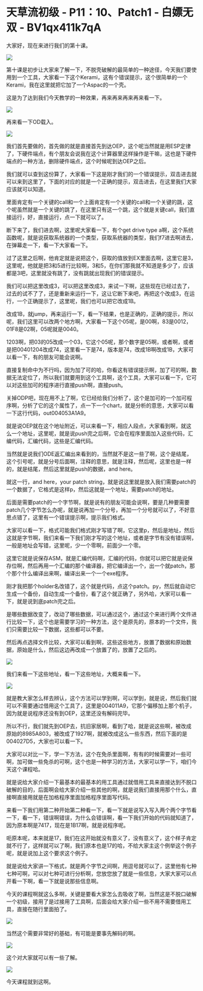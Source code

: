 # 天草流初级 - P11：10、Patch1 - 白嫖无双 - BV1qx411k7qA

大家好，现在来进行我们的第十课。

![](img/88b9b47b9ee7125c7f1318e0440339f3_1.png)

第十课是初步让大家来了解一下，不脱壳破解的最简单的一种途径，今天我们要使用到一个工具，大家看一下这个Kerami，这有个错误提示，这个很简单的一个Kerami，我在这里就把它加了一个Aspac的一个壳。

这是为了达到我们今天教学的一种效果，再来再来再来再来看一下。

![](img/88b9b47b9ee7125c7f1318e0440339f3_3.png)

再来看一下OD载入。

![](img/88b9b47b9ee7125c7f1318e0440339f3_5.png)

我们首先要做的，首先做的就是直接首先到达OEP，这个呢当然就是用ESP定律了，下硬件端点，有个朋友会说我在这个计算器里这样操作是干嘛，这也是下硬件端点的一种方法，删除硬件端点，这个时候呢到达OEP之后。

我们就可以查到这份算了，大家看一下这是刚才我们的一个错误提示，双击进去就可以来到这里了，下面的对应的就是一个正确的提示，双击进去，在这里我们大家应该就可以知道。

里面肯定有一个关键的call和一个上面肯定有一个关键的call和一个关键的跳，这个呢虽然就是一个关键的跳了，在这里只有这一个跳，这个就是关键call，我们直接运行，好，直接运行，点一下就可以了。

断下来了，我们进去啊，这里呢大家看一下，有个get drive type a啊，这个系统函数呢，就是说获取系统器的一个类型，获取系统器的类型，我们f7进去啊进去，在弹幕走一下，看一下大家看一下。

过了这里之后啊，他肯定就是说把这个，获取的值放到EX里面去啊，这里它是3，这里呢，他就是把3和5进行比较啊，3和5，在你们那我就不知道是多少了，应该都是3吧，这里就没有跳了，没有跳就出现我们的错误提示。

我们可以把这里改成3，可以把这里改成3，来试一下啊，这些现在已经过去了，过去的试不了了，还是重新来运行一下，这让它断下来吧，再把这个改成3，在运行，一个正确提示了，这里呢，我们也可以把它改成1B。

改成1B，就jump，再来运行一下，看一下结果，也是正确的，正确的提示，所以呢，我们这里可以改两个地方啊，大家看一下这个05呢，是00啊，83是0012，01F8是02啊，05呢就是0040。

1203啊，把03的05改成一个03，它这个05呢，那个数字是05啊，或者啊，或者是把00401204改成74，这里看一下是74，版本是74，改成1B啊改成1B，大家可以看一下，有的朋友可能会说啊。

直接复制命中为不行吗，因为加了可的哈，你看这有错误提示啊，加了可的啊，数据无法定位了，所以我们就要用到这个工具啊，这个工具，大家可以看一下，它可以对这些加可的程序进行直接push啊，直接push。

关掉ODP吧，现在用不上了啊，它已经给我们分析了，这个是加可的一个加可程序啊，分析了它的这个属性了，点一下一个chart，就是分析的意思，大家可以看一下这行代码，out004053A1A9。

就是说OEP就在这个地址附近，可以来看一下，相应人段点，大家看到啊，就这么一个地址，这里呢，就是说push完之后啊，它会在程序里面加入这些代码，汇编代码，汇编代码，这些是汇编代码。

当然就是说我们ODE返汇编出来看到的，当然就不是这一些了啊，这个是结尾，这个引号呢，就是分号后面啊，注释的意思，就是注释，然后呢，这里也是一样的，就是结尾，然后这里就是push的数据，and here。

就这一行，and here，your patch string，就是说这里就是放入我们需要patch的一个数据了，它格式是这样p，然后这就是一个地址，需要patch的地址。

后面是需要patch的一个字节啊，就是说有的朋友可能会说啊，要是几种要需要patch几个字节怎么办呢，就是说再加一个分号，再加一个分号就可以了，不好意思点错了，这里有一个错误提示啊，提示我们格式。

大家可以看一下，格式可能我们格式刚才写错了啊，它这里p，然后是地址，然后这就是字节啊，我们来看一下我们刚才写的这个地址，或者是字节有没有错误啊，一般是地址会写错，这里呢，少一个零啊，前面少一个零。

这里它就是说保存ASM，就是汇编代码啊，汇编的代码，你就可以把它就是说保存位啊，然后再用一个汇编的那个编译器，把它编译出一个，出一个就patch，那个那个什么编译出来啊，编译出来一个一个exe程序。

刚才我把那个holder名改错了，这个就是代码，点这个patch。py，然后就自动它生成一个备份，自动生成一个备份，看了这个就正确了，另外哈，大家可以看一下，就是说到底patch完之后。

是哪些数据改变了，改动了哪些数据，可以通过这个，通过这个来进行两个文件进行比较一下，这个也是需要学习的一种方法，这个是原先的，原本的一个文件，我们只需要比较一下数据，这些都可以不要。

然后再点选择文件比较，大家可以看到啊，这些这些地方，放置了数据和原始数据，原始是什么，然后这边再改成一个放置了的，放置了之后的。



![](img/88b9b47b9ee7125c7f1318e0440339f3_7.png)

我们来看一下这些地址，看一下这些地址，大概来看一下。

![](img/88b9b47b9ee7125c7f1318e0440339f3_9.png)

就是教大家怎么样去辨认，这个方法可以学到啊，可以学到，就是说，然后我们就可以不需要通过借用这个工具了，这里是004011A9，它那个偏移加上那个机子，因为就是说程序还没有到OEP，这里还没有解码完毕。

所以不行，我们就先到OEP去，抗旧家居啊，看到了哈，就是说这些啊，被改成原始的8985A803，被改成了1927啊，就被改成这么一些东西，然后下面的是004027D5，大家也可以看一下。

大家可以对比一下，学一下方法，这个在免杀里面啊，有有的时候需要对一些可啊，加可做一些免杀的可啊，这个也是一种学习的方法，大家可以学一下，咱们今天这个课程哈。

就是说给大家介绍一下最基本的最基本的用工具通过就借用工具来直接达到不脱口破解的目的，后面啊会给大家介绍一些其他的啊，就是说我们直接用那个什么，直接啊直接用就是在加格程序里面加格程序里面写代码。

来看一下我们用第二种开始第二种看一下，看一下就是说写入写入两个两个字节看一下，看一下，错误啊错误，为什么会错误啊，看一下我们开始的代码就知道了，因为原本啊是7417，现在是1B17啊，就是说程序呢。

呃原本呢，本来就是17，我们在这开始就没有意义了，没有意义了，这个样子肯定就不行了，这样就可以了啊，我们原本也是17的哈，不给大家主这个例举这个例子呢，就是说加上这个要求这个例子。

就是说给大家讲一下格式，就是两个字节之间啊，用逗号就可以了，这里他有七种七种可啊，可以对七种可进行分析啊，您放您放了就是一些信息，大家大家可以点开看一下啊，看一下就是说那些信息啊。

今天的课程啊就这么多啊，关键是要看大家怎么去吸收了啊，当然这是不脱口破解一个初级，接用了是过接用了工具啊，后面会给大家介绍一些不用不需要借用工具，直接在随行里面拍了。



![](img/88b9b47b9ee7125c7f1318e0440339f3_11.png)

当然这个需要非常好的基础，有可能是要事先解码的啊。

![](img/88b9b47b9ee7125c7f1318e0440339f3_13.png)

这个对大家就可以有一些了解。

![](img/88b9b47b9ee7125c7f1318e0440339f3_15.png)

今天课程就到这啊。